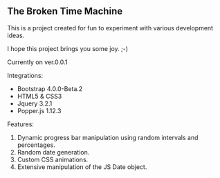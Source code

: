 ## The Broken Time Machine

This is a project created for fun to experiment with various development ideas. 

I hope this project brings you some joy. ;-)

Currently on ver.0.0.1

Integrations:

- Bootstrap 4.0.0-Beta.2
- HTML5 & CSS3
- Jquery 3.2.1
- Popper.js 1.12.3

Features:

1. Dynamic progress bar manipulation using random intervals and percentages.
2. Random date generation.
3. Custom CSS animations.
4. Extensive manipulation of the JS Date object.